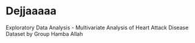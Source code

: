 # Dejjaaaaa
Exploratory Data Analysis - Multivariate Analysis of Heart Attack Disease Dataset by Group Hamba Allah
